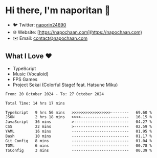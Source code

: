 # Hi there, I'm naporitan 👋

- 🐦 Twitter: [naporin24690](https://twitter.com/naporin24690)
- 🌐 Website: [https://napochaan.com](https://napochaan.com)
- ✉️ Email: [contact@napochaan.com](mailto:contact@napochaan.com)

## What I Love ❤️
- TypeScript
- Music (Vocaloid)
- FPS Games
- Project Sekai (Colorful Stage! feat. Hatsune Miku)

<!--START_SECTION:waka-->

```txt
From: 20 October 2024 - To: 27 October 2024

Total Time: 14 hrs 17 mins

TypeScript   9 hrs 56 mins   >>>>>>>>>>>>>>>>>--------   69.60 %
JSON         2 hrs 18 mins   >>>>---------------------   16.15 %
JavaScript   36 mins         >------------------------   04.27 %
CSS          22 mins         >------------------------   02.59 %
YAML         16 mins         -------------------------   01.95 %
Bash         10 mins         -------------------------   01.17 %
Git Config   8 mins          -------------------------   01.04 %
TOML         6 mins          -------------------------   00.78 %
TSConfig     3 mins          -------------------------   00.39 %
```

<!--END_SECTION:waka-->

